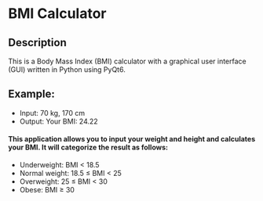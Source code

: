 # BMI Calculator

## Description
This is a Body Mass Index (BMI) calculator with a graphical user interface (GUI) written in Python using PyQt6.

## Example:
- Input: 70 kg, 170 cm
- Output: Your BMI: 24.22

#### This application allows you to input your weight and height and calculates your BMI. It will categorize the result as follows:

- Underweight: BMI < 18.5
- Normal weight: 18.5 ≤ BMI < 25
- Overweight: 25 ≤ BMI < 30
- Obese: BMI ≥ 30

